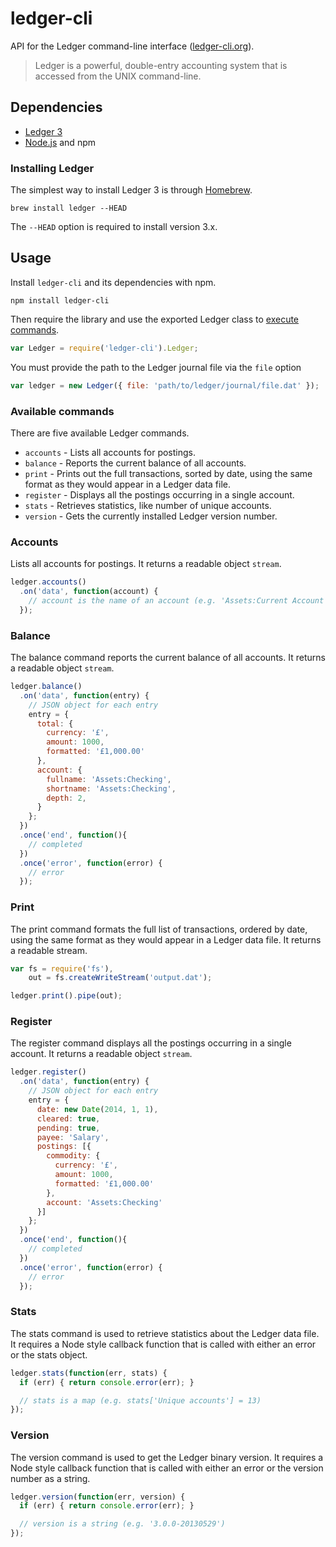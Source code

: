 # ledger-cli

API for the Ledger command-line interface ([ledger-cli.org](http://ledger-cli.org/)).

> Ledger is a powerful, double-entry accounting system that is accessed from the UNIX command-line.

## Dependencies

  * [Ledger 3](http://ledger-cli.org/)
  * [Node.js](nodejs.org) and npm

### Installing Ledger

The simplest way to install Ledger 3 is through [Homebrew](http://mxcl.github.com/homebrew/).

```
brew install ledger --HEAD
```

The `--HEAD` option is required to install version 3.x.

## Usage

Install `ledger-cli` and its dependencies with npm.

```
npm install ledger-cli
```

Then require the library and use the exported Ledger class to [execute commands](#available-commands).

```js
var Ledger = require('ledger-cli').Ledger;
```

You must provide the path to the Ledger journal file via the  `file` option

```js
var ledger = new Ledger({ file: 'path/to/ledger/journal/file.dat' });
```

### Available commands

There are five available Ledger commands.

* `accounts` - Lists all accounts for postings.
* `balance` - Reports the current balance of all accounts.
* `print` - Prints out the full transactions, sorted by date, using the same format as they would appear in a Ledger data file.
* `register` - Displays all the postings occurring in a single account.
* `stats` - Retrieves statistics, like number of unique accounts.
* `version` - Gets the currently installed Ledger version number.

### Accounts

Lists all accounts for postings. It returns a readable object `stream`.

```js
ledger.accounts()
  .on('data', function(account) {
    // account is the name of an account (e.g. 'Assets:Current Account')
  });
```

### Balance

The balance command reports the current balance of all accounts. It returns a readable object `stream`.

```js
ledger.balance()
  .on('data', function(entry) {
    // JSON object for each entry
    entry = {
      total: {
        currency: '£',
        amount: 1000,
        formatted: '£1,000.00'
      }, 
      account: { 
        fullname: 'Assets:Checking',
        shortname: 'Assets:Checking',
        depth: 2,
      }
    };
  })
  .once('end', function(){
    // completed
  })
  .once('error', function(error) {
    // error
  });
```

### Print

The print command formats the full list of transactions, ordered by date, using the same format as they would appear in a Ledger data file. It returns a readable stream.

```js
var fs = require('fs'),
    out = fs.createWriteStream('output.dat');

ledger.print().pipe(out);
```

### Register

The register command displays all the postings occurring in a single account. It returns a readable object `stream`.

```js
ledger.register()
  .on('data', function(entry) {
    // JSON object for each entry
    entry = {
      date: new Date(2014, 1, 1),
      cleared: true,
      pending: true,
      payee: 'Salary',
      postings: [{
        commodity: {
          currency: '£',
          amount: 1000,
          formatted: '£1,000.00'
        },
        account: 'Assets:Checking'
      }]
    };
  })
  .once('end', function(){
    // completed
  })
  .once('error', function(error) {
    // error
  });
```

### Stats

The stats command is used to retrieve statistics about the Ledger data file. It requires a Node style callback function that is called with either an error or the stats object.

```js
ledger.stats(function(err, stats) {
  if (err) { return console.error(err); }

  // stats is a map (e.g. stats['Unique accounts'] = 13)
});
```

### Version

The version command is used to get the Ledger binary version. It requires a Node style callback function that is called with either an error or the version number as a string.

```js
ledger.version(function(err, version) {
  if (err) { return console.error(err); }

  // version is a string (e.g. '3.0.0-20130529')
});
```
